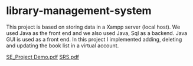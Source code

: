 # library-management-system

This project is based on storing data in a Xampp server (local host). We used Java as the front end and we also used Java, Sql as a
backend. Java GUI is used as a front end. In this project I implemented adding, deleting and updating the book list in a virtual account.

[SE_Project Demo.pdf](https://github.com/yaswanth77/library-management-system/files/6767949/SE_Project.Demo.pdf)
[SRS.pdf](https://github.com/yaswanth77/library-management-system/files/6767953/SRS.pdf)
